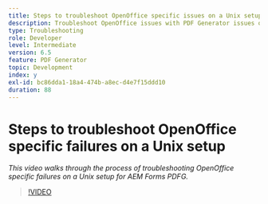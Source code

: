 ```yaml
---
title: Steps to troubleshoot OpenOffice specific issues on a Unix setup
description: Troubleshoot OpenOffice issues with PDF Generator issues on UNIX Setup.
type: Troubleshooting
role: Developer
level: Intermediate
version: 6.5
feature: PDF Generator
topic: Development
index: y
exl-id: bc86dda1-18a4-474b-a8ec-d4e7f15ddd10
duration: 88
---
```

# Steps to troubleshoot OpenOffice specific failures on a Unix setup

*This video walks through the process of troubleshooting OpenOffice specific failures on a Unix setup for AEM Forms PDFG.*

>[!VIDEO](https://video.tv.adobe.com/v/335551?quality=12&learn=on)
